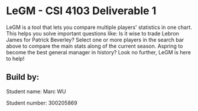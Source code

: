 
# LeGM - CSI 4103 Deliverable 1

LeGM is a tool that lets you compare multiple players' statistics in one chart. This helps you solve important questions like: Is it wise to trade Lebron James for Patrick Beverley? Select one or more players in the search bar above to compare the main stats along of the current season. Aspring to become the best general manager in history? Look no further, LeGM is here to help!



## Build by:

Student name: Marc WU

Student number: 300205869
